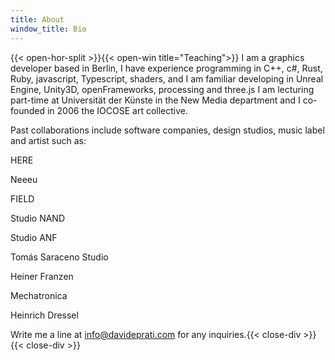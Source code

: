 ```yaml
---
title: About
window_title: Bio
---
```



<!-- {{< img src="/img/posts/grass/grass.jpg" caption="Steve Francia" >}} -->
{{< open-hor-split >}}{{< open-win title="Teaching">}}
I am a graphics developer based in Berlin, I have experience programming in C++, c#, Rust, Ruby, javascript, Typescript, shaders, and I am familiar developing in Unreal Engine, Unity3D, openFrameworks, processing and three.js
I am lecturing part-time at Universität der Künste in the New Media department and I co-founded in 2006 the IOCOSE art collective.

Past collaborations include software companies, design studios, music label and artist such as:

HERE

Neeeu

FIELD

Studio NAND

Studio ANF

Tomás Saraceno Studio

Heiner Franzen

Mechatronica

Heinrich Dressel


Write me a line at info@davideprati.com for any inquiries.{{< close-div >}}{{< close-div >}}